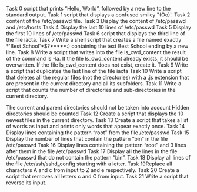 Task 0 script that prints “Hello, World”, followed by a new line to the standard output.
Task 1 script that displays a confused smiley "(Ôo)'.
Task 2 content of the /etc/passwd file.
Task 3 Display the content of /etc/passwd and /etc/hosts
Task 4 Display the last 10 lines of /etc/passwd
Task 5 Display the first 10 lines of /etc/passwd
Task 6 script that displays the third line of the file iacta.
Task 7 Write a shell script that creates a file named exactly \*\'Best School\'\*$\?\*\*\*\*\*:) containing the text Best School ending by a new line.
Task 8 Write a script that writes into the file ls_cwd_content the result of the command ls -la. If the file ls_cwd_content already exists, it should be overwritten. If the file ls_cwd_content does not exist, create it.
Task 9 Write a script that duplicates the last line of the file iacta
Task 10 Write a script that deletes all the regular files (not the directories) with a .js extension that are present in the current directory and all its subfolders.
Task 11 Write a script that counts the number of directories and sub-directories in the current directory.

The current and parent directories should not be taken into account
Hidden directories should be counted
Task 12 Create a script that displays the 10 newest files in the current directory.
Task 13 Create a script that takes a list of words as input and prints only words that appear exactly once.
Task 14 Display lines containing the pattern “root” from the file /etc/passwd
Task 15 Display the number of lines that contain the pattern “bin” in the file /etc/passwd
Task 16 Display lines containing the pattern “root” and 3 lines after them in the file /etc/passwd
Task 17 Display all the lines in the file /etc/passwd that do not contain the pattern “bin”.
 Task 18 Display all lines of the file /etc/ssh/sshd_config starting with a letter.
Task 19Replace all characters A and c from input to Z and e respectively.
Task 20 Create a script that removes all letters c and C from input.
Task 21 Write a script that reverse its input.
